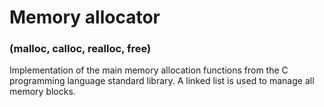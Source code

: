 # Memory allocator
### (malloc, calloc, realloc, free)

Implementation of the main memory allocation functions from the C programming language standard library. A linked list is used to manage all memory blocks.
